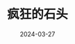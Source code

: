 ---
layout: movie-review
title: 疯狂的石头
description: >
  有些无聊，而且画风土到我无语。道哥在房间里大喊“我要翡翠”时隔壁真的听不到吗…
category: 电影
img: assets/img/movie/2024/feng_kuang_de_shi_tou.webp
star: 3
date: 2024-03-27
---